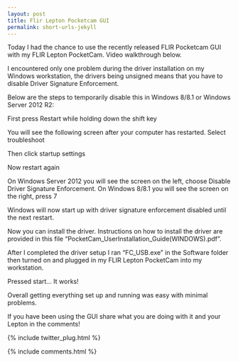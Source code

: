```yaml
---
layout: post
title: Flir Lepton Pocketcam GUI
permalink: short-urls-jekyll
---
```

Today I had the chance to use the recently released FLIR Pocketcam GUI with my FLIR Lepton PocketCam. Video walkthrough below.



I encountered only one problem during the driver installation on my Windows workstation, the drivers being unsigned means that you have to disable Driver Signature Enforcement.





Below are the steps to temporarily disable this in Windows 8/8.1 or Windows Server 2012 R2:

First press Restart while holding down the shift key





You will see the following screen after your computer has restarted. Select troubleshoot





Then click startup settings





Now restart again





On Windows Server 2012 you will see the screen on the left, choose Disable Driver Signature Enforcement. On Windows 8/8.1 you will see the screen on the right, press 7





Windows will now start up with driver signature enforcement disabled until the next restart.

Now you can install the driver. Instructions on how to install the driver are provided in this file “PocketCam_UserInstallation_Guide(WINDOWS).pdf”.

After I completed the driver setup I ran “FC_USB.exe” in the Software folder then turned on and plugged in my FLIR Lepton PocketCam into my workstation.





Pressed start… It works!









Overall getting everything set up and running was easy with minimal problems.




If you have been using the GUI share what you are doing with it and your Lepton in the comments!

{% include twitter_plug.html %}

{% include comments.html %}